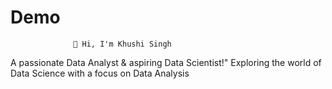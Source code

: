 # Demo
                  👋 Hi, I'm Khushi Singh
A passionate Data Analyst & aspiring Data Scientist!"
Exploring the world of Data Science with a focus on Data Analysis

